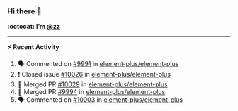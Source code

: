 ### Hi there 👋

**:octocat: I’m [@zz](https://github.com/holazz)**

---

**:zap: Recent Activity**

<!--START_SECTION:activity-->
1. 🗣 Commented on [#9991](https://github.com/element-plus/element-plus/issues/9991) in [element-plus/element-plus](https://github.com/element-plus/element-plus)
2. ❗️ Closed issue [#10026](https://github.com/element-plus/element-plus/issues/10026) in [element-plus/element-plus](https://github.com/element-plus/element-plus)
3. 🎉 Merged PR [#10029](https://github.com/element-plus/element-plus/pull/10029) in [element-plus/element-plus](https://github.com/element-plus/element-plus)
4. 🎉 Merged PR [#9994](https://github.com/element-plus/element-plus/pull/9994) in [element-plus/element-plus](https://github.com/element-plus/element-plus)
5. 🗣 Commented on [#10003](https://github.com/element-plus/element-plus/issues/10003) in [element-plus/element-plus](https://github.com/element-plus/element-plus)
<!--END_SECTION:activity-->
